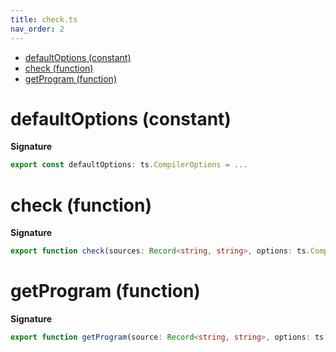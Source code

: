 ```yaml
---
title: check.ts
nav_order: 2
---
```


<!-- START doctoc generated TOC please keep comment here to allow auto update -->
<!-- DON'T EDIT THIS SECTION, INSTEAD RE-RUN doctoc TO UPDATE -->


- [defaultOptions (constant)](#defaultoptions-constant)
- [check (function)](#check-function)
- [getProgram (function)](#getprogram-function)

<!-- END doctoc generated TOC please keep comment here to allow auto update -->

# defaultOptions (constant)

**Signature**

```ts
export const defaultOptions: ts.CompilerOptions = ...
```

# check (function)

**Signature**

```ts
export function check(sources: Record<string, string>, options: ts.CompilerOptions): Array<string> { ... }
```

# getProgram (function)

**Signature**

```ts
export function getProgram(source: Record<string, string>, options: ts.CompilerOptions): ts.Program { ... }
```
